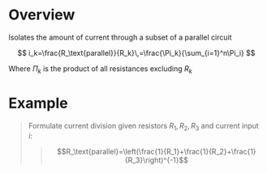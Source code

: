 # Overview

Isolates the amount of current through a subset of a parallel circuit

$$
i_k=\frac{R_\text{parallel}}{R_k}\,=\frac{\Pi_k}{\sum_{i=1}^n\Pi_i}
$$

Where $\Pi_k$ is the product of all resistances excluding $R_k$

# Example

> Formulate current division given resistors $R_1,\,R_2,\,R_3$ and current input $i$:
> > $$R_\text{parallel}=\left(\frac{1}{R_1}+\frac{1}{R_2}+\frac{1}{R_3}\right)^{-1}$$